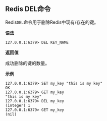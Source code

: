 ## Redis DEL命令

Redis`DEL`命令用于删除Redis中现有/存在的键。

**语法**

```shell
127.0.0.1:6379> DEL KEY_NAME
```

**返回值**

成功删除的键的数量。

**示例**

```shell
127.0.0.1:6379> SET my_key "this is my key"
OK
127.0.0.1:6379> GET my_key
"this is my key"
127.0.0.1:6379> DEL my_key
(integer) 1
127.0.0.1:6379> GET my_key
(nil)
```

